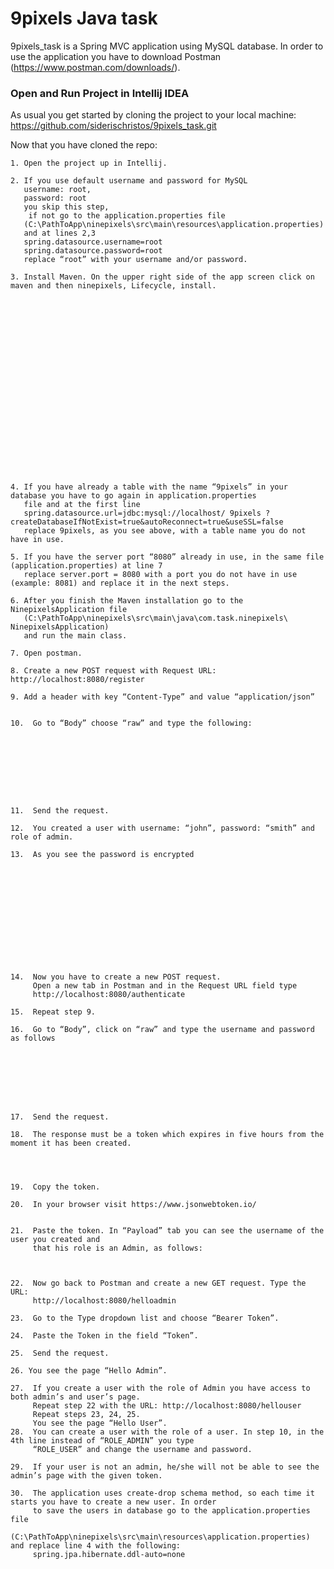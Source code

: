 # 9pixels Java task


9pixels_task is a Spring MVC application using MySQL database. In order to use the application you 
have to download Postman (https://www.postman.com/downloads/).



### Open and Run Project in Intellij IDEA


As usual you get started by cloning the  project to your local machine:
https://github.com/siderischristos/9pixels_task.git

Now that you have cloned the repo:

    1. Open the project up in Intellij.
       
    2. If you use default username and password for MySQL 
       username: root, 
       password: root 
       you skip this step,
        if not go to the application.properties file 
       (C:\PathToApp\ninepixels\src\main\resources\application.properties)
       and at lines 2,3
       spring.datasource.username=root
       spring.datasource.password=root
       replace “root” with your username and/or password.
       
    3. Install Maven. On the upper right side of the app screen click on maven and then ninepixels, Lifecycle, install.






















    4. If you have already a table with the name “9pixels” in your database you have to go again in application.properties
       file and at the first line 
       spring.datasource.url=jdbc:mysql://localhost/ 9pixels ?createDatabaseIfNotExist=true&autoReconnect=true&useSSL=false
       replace 9pixels, as you see above, with a table name you do not have in use.
       
    5. If you have the server port “8080” already in use, in the same file (application.properties) at line 7 
       replace server.port = 8080 with a port you do not have in use (example: 8081) and replace it in the next steps.
       
    6. After you finish the Maven installation go to the NinepixelsApplication file
       (C:\PathToApp\ninepixels\src\main\java\com.task.ninepixels\ NinepixelsApplication)
       and run the main class.
       
    7. Open postman.
       
    8. Create a new POST request with Request URL: http://localhost:8080/register
       
    9. Add a header with key “Content-Type” and value “application/json”


    10.  Go to “Body” choose “raw” and type the following:









    11.  Send the request.
       
    12.  You created a user with username: “john”, password: “smith” and role of admin.
       
    13.  As you see the password is encrypted













    14.  Now you have to create a new POST request. 
         Open a new tab in Postman and in the Request URL field type
         http://localhost:8080/authenticate
       
    15.  Repeat step 9.
       
    16.  Go to “Body”, click on “raw” and type the username and password as follows








    17.  Send the request.
       
    18.  The response must be a token which expires in five hours from the moment it has been created.




    19.  Copy the token.

    20.  In your browser visit https://www.jsonwebtoken.io/


    21.  Paste the token. In “Payload” tab you can see the username of the user you created and 
         that his role is an Admin, as follows:



    22.  Now go back to Postman and create a new GET request. Type the URL:
         http://localhost:8080/helloadmin

    23.  Go to the Type dropdown list and choose “Bearer Token”.
       
    24.  Paste the Token in the field “Token”.
       
    25.  Send the request.
       
    26. You see the page “Hello Admin”.
       
    27.  If you create a user with the role of Admin you have access to both admin’s and user’s page.
         Repeat step 22 with the URL: http://localhost:8080/hellouser
         Repeat steps 23, 24, 25.
         You see the page “Hello User”.
    28.  You can create a user with the role of a user. In step 10, in the 4th line instead of “ROLE_ADMIN” you type
         “ROLE_USER” and change the username and password.
       
    29.  If your user is not an admin, he/she will not be able to see the admin’s page with the given token.
       
    30.  The application uses create-drop schema method, so each time it starts you have to create a new user. In order
         to save the users in database go to the application.properties file
         (C:\PathToApp\ninepixels\src\main\resources\application.properties) and replace line 4 with the following:
         spring.jpa.hibernate.ddl-auto=none

 

